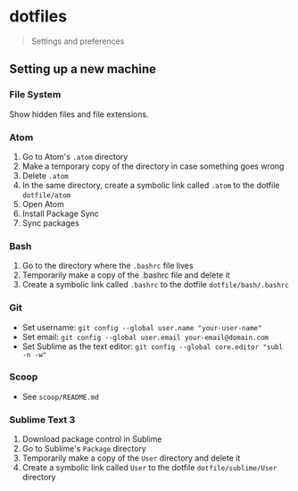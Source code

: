 <!--lint disable list-item-indent-->

# dotfiles
> Settings and preferences

## Setting up a new machine

### File System

Show hidden files and file extensions.

### Atom

1. Go to Atom's `.atom` directory
2. Make a temporary copy of the directory in case something goes wrong
3. Delete `.atom`
4. In the same directory, create a symbolic link called `.atom` to the dotfile `dotfile/atom`
5. Open Atom
6. Install Package Sync
7. Sync packages

### Bash

1. Go to the directory where the `.bashrc` file lives
2. Temporarily make a copy of the .bashrc file and delete it
3. Create a symbolic link called `.bashrc` to the dotfile `dotfile/bash/.bashrc`

### Git

- Set username: `git config --global user.name "your-user-name"`
- Set email: `git config --global user.email your-email@domain.com`
- Set Sublime as the text editor: `git config --global core.editor "subl -n -w"`

### Scoop
- See `scoop/README.md`

### Sublime Text 3

1. Download package control in Sublime
2. Go to Sublime's `Package` directory
3. Temporarily make a copy of the `User` directory and delete it
4. Create a symbolic link called `User` to the dotfile `dotfile/sublime/User` directory
